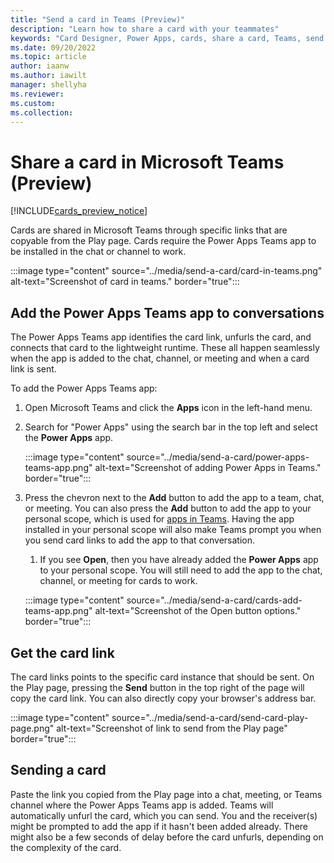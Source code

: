 ```yaml
---
title: "Send a card in Teams (Preview)"
description: "Learn how to share a card with your teammates"
keywords: "Card Designer, Power Apps, cards, share a card, Teams, send a card"
ms.date: 09/20/2022
ms.topic: article
author: iaanw
ms.author: iawilt
manager: shellyha
ms.reviewer: 
ms.custom: 
ms.collection: 
---
```


# Share a card in Microsoft Teams (Preview)

[!INCLUDE[cards_preview_notice](../includes/preview-include.md)]

Cards are shared in Microsoft Teams through specific links that are copyable from the Play page. Cards require the Power Apps Teams app to be installed in the chat or channel to work.

   :::image type="content" source="../media/send-a-card/card-in-teams.png" alt-text="Screenshot of card in teams." border="true":::

## Add the Power Apps Teams app to conversations

The Power Apps Teams app identifies the card link, unfurls the card, and connects that card to the lightweight runtime. These all happen seamlessly when the app is added to the chat, channel, or meeting and when a card link is sent.

To add the Power Apps Teams app:

1. Open Microsoft Teams and click the **Apps** icon in the left-hand menu.
1. Search for "Power Apps" using the search bar in the top left and select the **Power Apps** app.

   :::image type="content" source="../media/send-a-card/power-apps-teams-app.png" alt-text="Screenshot of adding Power Apps in Teams." border="true":::

1. Press the chevron next to the **Add** button to add the app to a team, chat, or meeting. You can also press the **Add** button to add the app to your personal scope, which is used for [apps in Teams](../../teams/create-apps-overview.md). Having the app installed in your personal scope will also make Teams prompt you when you send card links to add the app to that conversation.
    1. If you see **Open**, then you have already added the **Power Apps** app to your personal scope. You will still need to add the app to the chat, channel, or meeting for cards to work.

   :::image type="content" source="../media/send-a-card/cards-add-teams-app.png" alt-text="Screenshot of the Open button options." border="true":::

## Get the card link

The card links points to the specific card instance that should be sent. On the Play page, pressing the **Send** button in the top right of the page will copy the card link. You can also directly copy your browser's address bar.  

   :::image type="content" source="../media/send-a-card/send-card-play-page.png" alt-text="Screenshot of link to send from the Play page" border="true":::

## Sending a card

Paste the link you copied from the Play page into a chat, meeting, or Teams channel where the Power Apps Teams app is added. Teams will automatically unfurl the card, which you can send. You and the receiver(s) might be prompted to add the app if it hasn't been added already. There might also be a few seconds of delay before the card unfurls, depending on the complexity of the card.
